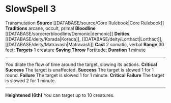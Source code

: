 ﻿---
actions: '[two-actions]'
bloodline: '[[DATABASE/sorcererbloodline/Demonic|Demonic]]'
component:
- Somatic
- Verbal
deity:
- '[[DATABASE/deity/Korada|Korada]]'
- '[[DATABASE/deity/Lorthact|Lorthact]]'
- '[[DATABASE/deity/Matravash|Matravash]]'
duration: 1 minute
heighten: 6th
heighten_level: 3, 6
id: '289'
level: '3'
name: Slow
range: 30 feet
rarity: Common
saving_throw: Fortitude
school: Transmutation
source: '[[DATABASE/source/Core Rulebook|Core Rulebook]]'
target: 1 creature
tradition:
- Arcane
- Occult
- Primal
trait:
- '[[DATABASE/trait/Transmutation|Transmutation]]'
type: Spell

---
# Slow<span class="item-type">Spell 3</span>

<span class="item-trait">Transmutation</span>
**Source** [[DATABASE/source/Core Rulebook|Core Rulebook]] 
**Traditions** arcane, occult, primal
**Bloodline** [[DATABASE/sorcererbloodline/Demonic|demonic]]
**Deities** [[DATABASE/deity/Korada|Korada]], [[DATABASE/deity/Lorthact|Lorthact]], [[DATABASE/deity/Matravash|Matravash]]
**Cast** <span class="action-icon">2</span> somatic, verbal
**Range** 30 feet; **Targets** 1 creature
**Saving Throw** Fortitude; **Duration** 1 minute

---
You dilate the flow of time around the target, slowing its actions.
**Critical Success** The target is unaffected.
**Success** The target is slowed 1 for 1 round.
**Failure** The target is slowed 1 for 1 minute.
**Critical Failure** The target is slowed 2 for 1 minute.

---
**Heightened (6th)** You can target up to 10 creatures.